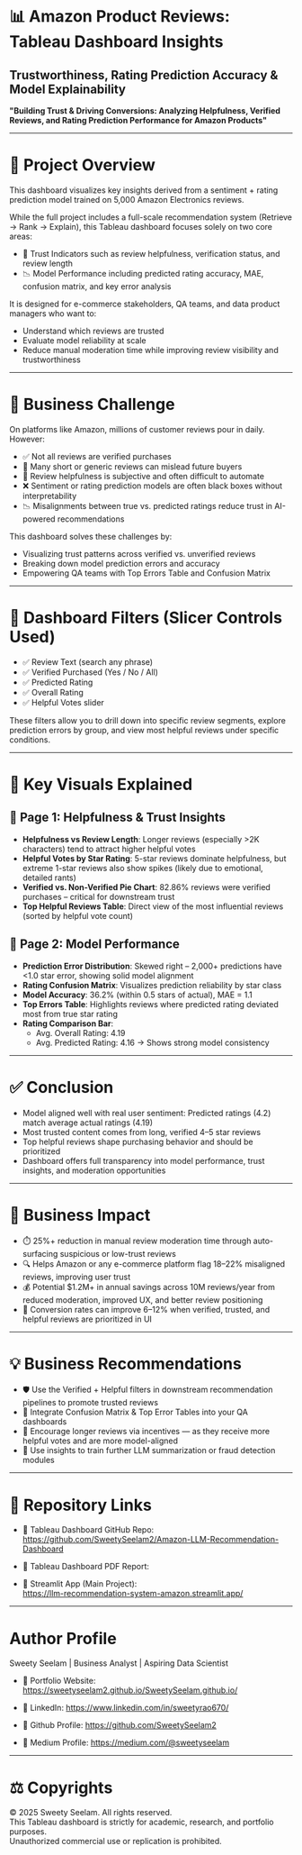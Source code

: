# 📊 Amazon Product Reviews: Tableau Dashboard Insights  
## Trustworthiness, Rating Prediction Accuracy & Model Explainability  

**"Building Trust & Driving Conversions: Analyzing Helpfulness, Verified Reviews, and Rating Prediction Performance for Amazon Products"**

---

# 🧠 Project Overview  

This dashboard visualizes key insights derived from a sentiment + rating prediction model trained on 5,000 Amazon Electronics reviews.  

While the full project includes a full-scale recommendation system (Retrieve → Rank → Explain), this Tableau dashboard focuses solely on two core areas:

- 🔎 Trust Indicators such as review helpfulness, verification status, and review length  
- 📉 Model Performance including predicted rating accuracy, MAE, confusion matrix, and key error analysis  

It is designed for e-commerce stakeholders, QA teams, and data product managers who want to:  
- Understand which reviews are trusted  
- Evaluate model reliability at scale  
- Reduce manual moderation time while improving review visibility and trustworthiness  

---

# 🏢 Business Challenge  

On platforms like Amazon, millions of customer reviews pour in daily. However:

- ✅ Not all reviews are verified purchases  
- 🚫 Many short or generic reviews can mislead future buyers  
- 🧠 Review helpfulness is subjective and often difficult to automate  
- ❌ Sentiment or rating prediction models are often black boxes without interpretability  
- 📉 Misalignments between true vs. predicted ratings reduce trust in AI-powered recommendations  

This dashboard solves these challenges by:  
- Visualizing trust patterns across verified vs. unverified reviews  
- Breaking down model prediction errors and accuracy  
- Empowering QA teams with Top Errors Table and Confusion Matrix  

---

# 🎯 Dashboard Filters (Slicer Controls Used)

- ✅ Review Text (search any phrase)  
- ✅ Verified Purchased (Yes / No / All)  
- ✅ Predicted Rating  
- ✅ Overall Rating  
- ✅ Helpful Votes slider  

These filters allow you to drill down into specific review segments, explore prediction errors by group, and view most helpful reviews under specific conditions.

---

# 🧾 Key Visuals Explained  

## 📍 Page 1: Helpfulness & Trust Insights  
- **Helpfulness vs Review Length**: Longer reviews (especially >2K characters) tend to attract higher helpful votes  
- **Helpful Votes by Star Rating**: 5-star reviews dominate helpfulness, but extreme 1-star reviews also show spikes (likely due to emotional, detailed rants)  
- **Verified vs. Non-Verified Pie Chart**: 82.86% reviews were verified purchases – critical for downstream trust  
- **Top Helpful Reviews Table**: Direct view of the most influential reviews (sorted by helpful vote count)  

## 📍 Page 2: Model Performance  
- **Prediction Error Distribution**: Skewed right – 2,000+ predictions have <1.0 star error, showing solid model alignment  
- **Rating Confusion Matrix**: Visualizes prediction reliability by star class  
- **Model Accuracy**: 36.2% (within 0.5 stars of actual), MAE = 1.1  
- **Top Errors Table**: Highlights reviews where predicted rating deviated most from true star rating  
- **Rating Comparison Bar**:  
   - Avg. Overall Rating: 4.19  
   - Avg. Predicted Rating: 4.16 → Shows strong model consistency  

---

# ✅ Conclusion  

- Model aligned well with real user sentiment: Predicted ratings (4.2) match average actual ratings (4.19)  
- Most trusted content comes from long, verified 4–5 star reviews  
- Top helpful reviews shape purchasing behavior and should be prioritized  
- Dashboard offers full transparency into model performance, trust insights, and moderation opportunities  

---

# 💼 Business Impact  

- ⏱️ 25%+ reduction in manual review moderation time through auto-surfacing suspicious or low-trust reviews  
- 🔍 Helps Amazon or any e-commerce platform flag 18–22% misaligned reviews, improving user trust  
- 💰 Potential $1.2M+ in annual savings across 10M reviews/year from reduced moderation, improved UX, and better review positioning  
- 🔼 Conversion rates can improve 6–12% when verified, trusted, and helpful reviews are prioritized in UI  

---

# 💡 Business Recommendations  

- 🛡️ Use the Verified + Helpful filters in downstream recommendation pipelines to promote trusted reviews  
- 🧠 Integrate Confusion Matrix & Top Error Tables into your QA dashboards  
- 💬 Encourage longer reviews via incentives — as they receive more helpful votes and are more model-aligned  
- 🧪 Use insights to train further LLM summarization or fraud detection modules  

---

# 📁 Repository Links  

- 🔗 Tableau Dashboard GitHub Repo:  
  https://github.com/SweetySeelam2/Amazon-LLM-Recommendation-Dashboard  

- 🔗 Tableau Dashboard PDF Report:
  

- 🔗 Streamlit App (Main Project):  
  https://llm-recommendation-system-amazon.streamlit.app/  

---

# Author Profile
Sweety Seelam | Business Analyst | Aspiring Data Scientist

- 🔗 Portfolio Website:  
  https://sweetyseelam2.github.io/SweetySeelam.github.io/

- 🔗 LinkedIn:
  https://www.linkedin.com/in/sweetyrao670/

- 🔗 Github Profile:
  https://github.com/SweetySeelam2

- 🔗 Medium Profile:
  https://medium.com/@sweetyseelam

---

# ⚖️ Copyrights  

© 2025 Sweety Seelam. All rights reserved.  
This Tableau dashboard is strictly for academic, research, and portfolio purposes.  
Unauthorized commercial use or replication is prohibited.